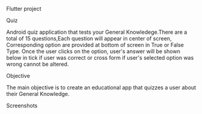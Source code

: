 Flutter project

Quiz

Android quiz application that tests your General Knowledege.There are a total of 15 questions,Each question will appear in center of screen, Corresponding option are provided
at bottom of screen in True or False Type. Once the user clicks on the option, user's answer will be shown below in tick if user was correct or cross form if user's selected option was wrong cannot be altered.

Objective

The main objective is to create an educational app that quizzes a user about their General Knowledge.

Screenshots




